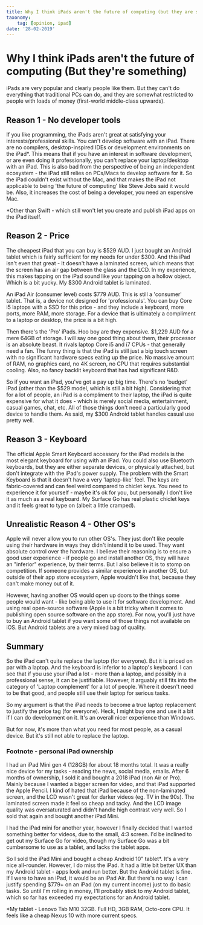 ```yaml
---
title: Why I think iPads aren't the future of computing (but they are something)
taxonomy:
	tag: [opinion, ipad]
date: '28-02-2019'
---
```


# Why I think iPads aren't the future of computing (But they're something)

iPads are very popular and clearly people like them. But they can't do everything that traditional PCs can do, and they are somewhat restricted to people with loads of money (first-world middle-class upwards).

## Reason 1 - No developer tools
If you like programming, the iPads aren't great at satisfying your interests/professional skills. You can't develop software with an iPad. There are no compilers, desktop-inspired IDEs or development environments on the iPad*. This means that if you have an interest in software development, or are even doing it professionally, you can't replace your laptop/desktop with an iPad. This is also bad from the perspective of being an independent ecosystem - the iPad still relies on PCs/Macs to develop software for it. So the iPad couldn't exist without the Mac, and that makes the iPad not applicable to being 'the future of computing' like Steve Jobs said it would be. Also, it increases the cost of being a developer, you need an expensive Mac.

*Other than Swift - which still won't let you create and publish iPad apps on the iPad itself.

## Reason 2 - Price
The cheapest iPad that you can buy is $529 AUD. I just bought an Android tablet which is fairly sufficient for my needs for under $300. And this iPad isn't even that great - It doesn't have a laminated screen, which means that the screen has an air gap between the glass and the LCD. In my experience, this makes tapping on the iPad sound like your tapping on a hollow object. Which is a bit yucky. My $300 Android tablet is laminated.  

An iPad Air (consumer level) costs $779 AUD. This is still a 'consumer' tablet. That is, a device not designed for 'professionals'. You can buy Core i5 laptops with a SSD for this price - and they include a keyboard, more ports, more RAM, more storage. For a device that is ultimately a compliment to a laptop or desktop, the price is a bit high.  

Then there's the 'Pro' iPads. Hoo boy are they expensive. $1,229 AUD for a mere 64GB of storage. I will say one good thing about them, their processor is an absolute beast. It rivals laptop Core i5 and i7 CPUs - that generally need a fan. The funny thing is that the iPad is still just a big touch screen with no significant hardware specs eating up the price. No massive amount of RAM, no graphics card, no 4K screen, no CPU that requires substantial cooling.  Also, no fancy backlit keyboard that has had significant R&D.

So if you want an iPad, you've got a pay up big time. There's no 'budget' iPad (other than the $529 model, which is still a bit high). Considering that for a lot of people, an iPad is a compliment to their laptop, the iPad is quite expensive for what it does - which is merely social media, entertainment, casual games, chat, etc. All of those things don't need a particularly good device to handle them. As said, my $300 Android tablet handles casual use pretty well.

## Reason 3 - Keyboard
The official Apple Smart Keyboard accessory for the iPad models is the most elegant keyboard for using with an iPad. You could also use Bluetooth keyboards, but they are either separate devices, or physically attached, but don't integrate with the iPad's power supply. 
The problem with the Smart Keyboard is that it doesn't have a very 'laptop-like' feel. The keys are fabric-covered and can feel weird compared to chiclet keys. You need to experience it for yourself - maybe it's ok for you, but personally I don't like it as much as a real keyboard. My Surface Go has real plastic chiclet keys and it feels great to type on (albeit a little cramped).

## Unrealistic Reason 4 - Other OS's
Apple will never allow you to run other OS's. They just don't like people using their hardware in ways they didn't intend it to be used. They want absolute control over the hardware. I believe their reasoning is to ensure a good user experience - if people go and install another OS, they will have an "inferior" experience, by their terms. But I also believe it is to stomp on competition. If someone provides a similar experience in another OS, but outside of their app store ecosystem, Apple wouldn't like that, because they can't make money out of it.  

However, having another OS would open up doors to the things some people would want - like being able to use it for software development. And using real open-source software (Apple is a bit tricky when it comes to publishing open source software on the app store). For now, you'll just have to buy an Android tablet if you want some of those things not available on iOS. But Android tablets are a very mixed bag of quality.

## Summary
So the iPad can't quite replace the laptop (for everyone). But it is priced on par with a laptop. And the keyboard is inferior to a laptop's keyboard. I can see that if you use your iPad a lot - more than a laptop, and possibly in a professional sense, it can be justifiable. However, it arguably still fits into the category of 'Laptop complement' for a lot of people. Where it doesn't need to be that good, and people still use their laptop for serious tasks.  

So my argument is that the iPad needs to become a true laptop replacement to justify the price tag (for everyone). Heck, I might buy one and use it a bit if I can do development on it. It's an overall nicer experience than Windows.   

But for now, it's more than what you need for most people, as a casual device. But it's still not able to replace the laptop.


### Footnote - personal iPad ownership
I had an iPad Mini gen 4 (128GB) for about 18 months total. It was a really nice device for my tasks - reading the news, social media, emails. After 6 months of ownership, I sold it and bought a 2018 iPad (non Air or Pro). Mainly because I wanted a bigger screen for video, and that iPad supported the Apple Pencil. I kind of hated that iPad because of the non-laminated screen, and the LCD wasn't great for darker videos (eg. TV in the 90s). The laminated screen made it feel so cheap and tacky. And the LCD image quality was oversaturated and didn't handle high contrast very well. So I sold that again and bought another iPad Mini. 

I had the iPad mini for another year, however I finally decided that I wanted something better for videos, due to the small, 4:3 screen. I'd be inclined to get out my Surface Go for video, though my Surface Go was a bit cumbersome to use as a tablet, and lacks the tablet apps. 

So I sold the iPad Mini and bought a cheap Android 10" tablet*. It's a very nice all-rounder. However, I do miss the iPad. It had a little bit better UX than my Android tablet - apps look and run better. But the Android tablet is fine. If I were to have an iPad, it would be an iPad Air. But there's no way I can justify spending $779+ on an iPad (on my current income) just to do basic tasks. So until I'm rolling in money, I'll probably stick to my Android tablet, which so far has exceeded my expectations for an Android tablet. 

*My tablet - Lenovo Tab M10 32GB. Full HD, 3GB RAM, Octo-core CPU. It feels like a cheap Nexus 10 with more current specs.

